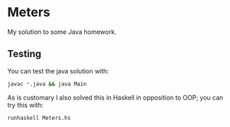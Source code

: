 # Meters

My solution to some Java homework.


## Testing

You can test the java solution with:

```bash
javac *.java && java Main
```

As is customary I also solved this in Haskell in opposition to OOP; you can try this with:

```bash
runhaskell Meters.hs
```
